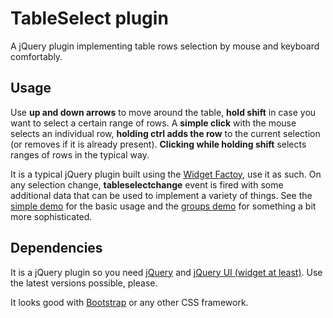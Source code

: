 # TableSelect plugin

A jQuery plugin implementing table rows selection by mouse and keyboard comfortably.

## Usage

Use **up and down arrows** to move around the table, **hold shift** in case you want to
select a certain range of rows. A **simple click** with the mouse selects an individual
row, **holding ctrl adds the row** to the current selection (or removes if it is already
present). **Clicking while holding shift** selects ranges of rows in the typical way.

It is a typical jQuery plugin built using the [Widget Factoy](http://api.jqueryui.com/jquery.widget/),
use it as such. On any selection change, **tableselectchange** event is fired with some additional
data that can be used to implement a variety of things. See the
[simple demo](http://tadeaspetak.net/roke/tableselect/demo/simple.html) for the basic usage and the
[groups demo](http://tadeaspetak.net/roke/tableselect/demo/groups.html) for something a bit more sophisticated.

## Dependencies

It is a jQuery plugin so you need [jQuery](http://code.jquery.com/) and
[jQuery UI (widget at least)](http://code.jquery.com/ui/). Use the latest versions
possible, please.

It looks good with [Bootstrap](http://getbootstrap.com) or any other CSS framework.
